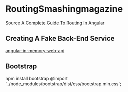 # RoutingSmashingmagazine

Source [A Complete Guide To Routing In Angular](https://www.smashingmagazine.com/2018/11/a-complete-guide-to-routing-in-angular/)

## Creating A Fake Back-End Service
[angular-in-memory-web-api](https://github.com/angular/in-memory-web-api)

## Bootstrap
npm install bootstrap
@import '../node_modules/bootstrap/dist/css/bootstrap.min.css';